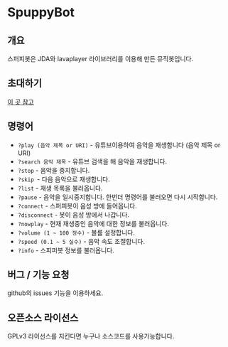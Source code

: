 # SpuppyBot
## 개요
스퍼피봇은 JDA와 lavaplayer 라이브러리를 이용해 만든 뮤직봇입니다.
## 초대하기
[이 곳 참고](https://discordapp.com/api/oauth2/authorize?client_id=439755380785152000&permissions=0&scope=bot)

## 명령어
* `?play (음악 제목 or URI)` - 유튜브이용하여 음악을 재생합니다 (음악 제목 or URI)
* `?search 음악 제목` - 유튜브 검색을 해 음악을 재생합니다.
* `?stop` - 음악을 중지합니다.
* `?skip `- 다음 음악으로 재생합니다.
* `?list` - 재생 목록을 불러옵니다.
* `?pause` - 음악을 일시중지합니다. 한번더 명령어를 불러오면 다시 시작합니다.
* `?connect` - 스퍼피봇이 음성 방에 들어옵니다.
* `?disconnect` - 봇이 음성 방에서 나갑니다.
* `?nowplay` - 현재 재생중인 음악에 대한 정보를 불러옵니다.
* `?volume (1 ~ 100 정수)` - 볼륨 설정합니다.
* `?speed (0.1 ~ 5 실수)` - 음악 속도 조절합니다.
* `?info` - 스피퍼봇 정보를 불러옵니다.

## 버그 / 기능 요청
github의 issues 기능을 이용하세요. 

## 오픈소스 라이선스
GPLv3 라이선스를 지킨다면 누구나 소스코드를 사용가능합니다.